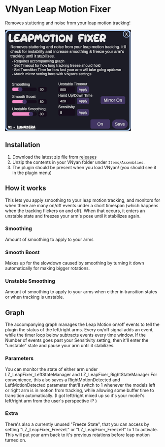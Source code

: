 # VNyan Leap Motion Fixer
Removes stuttering and noise from your leap motion tracking! 

![image of plugin window](https://github.com/Lunazera/VNyan-Leap-Motion-Fixer/blob/main/example.png)

## Installation
1. Download the latest zip file from [releases]([https://github.com/Lunazera/VNyan-Tracking-Detection/releases/](https://github.com/Lunazera/VNyan-Eye-Smoothing/releases))
2. Unzip the contents in your VNyan folder under `Items/Assemblies`.
3. The plugin should be present when you load VNyan! (you should see it in the plugin menu)

## How it works
This lets you apply smoothing to your leap motion tracking, and monitors for when there are many on/off events under a short timespan (which happens when the tracking flickers on and off). When that occurs, it enters an unstable state and freezes your arm's pose until it stabilizes again.

### Smoothing
Amount of smoothing to apply to your arms

### Smooth Boost
Makes up for the slowdown caused by smoothing by turning it down automatically for making bigger rotations.

### Unstable Smoothing
Amount of smoothing to apply to your arms when either in transition states or when tracking is unstable.

## Graph
The accompanying graph manages the Leap Motion on/off events to tell the plugin the status of the left/right arms. Every on/off signal adds an event, while the timer loop below subtracts events every time window. If the Number of events goes past your Sensitivity setting, then it'll enter the "unstable" state and pause your arm until it stabilizes.

### Parameters
You can monitor the state of either arm under LZ_LeapFixer_LeftStateManager and LZ_LeapFixer_RightStateManager
For convenience, this also saves a RightMotionDetected and LeftMotionDetected parameter that'll switch to 1 whenever the models left or right arm is in motion from tracking, while allowing some buffer time to transition automatically.
(I got left/right mixed up so it's your model's left/right arm from the user's perspective :P )

### Extra 
There's also a currently unused "Freeze State", that you can access by setting "LZ_LeapFixer_FreezeL" or "LZ_LeapFixer_FreezeR" to 1 to activate. This will put your arm back to it's previous rotations before leap motion turned on.
